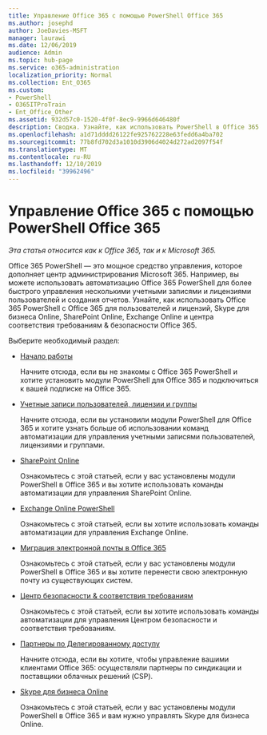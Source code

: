 ```yaml
---
title: Управление Office 365 с помощью PowerShell Office 365
ms.author: josephd
author: JoeDavies-MSFT
manager: laurawi
ms.date: 12/06/2019
audience: Admin
ms.topic: hub-page
ms.service: o365-administration
localization_priority: Normal
ms.collection: Ent_O365
ms.custom:
- PowerShell
- O365ITProTrain
- Ent_Office_Other
ms.assetid: 932d57c0-1520-4f0f-8ec9-9966d646480f
description: Сводка. Узнайте, как использовать PowerShell в Office 365 с пользователями и лицензиями Office 365, Skype для бизнеса Online, SharePoint Online, Exchange Online и Центром безопасности и соответствия требованиям Office 365.
ms.openlocfilehash: a1d71dddd26122fe925762228e63fedd6a4ba702
ms.sourcegitcommit: 77b8fd702d3a1010d3906d4024d272ad2097f54f
ms.translationtype: MT
ms.contentlocale: ru-RU
ms.lasthandoff: 12/10/2019
ms.locfileid: "39962496"
---
```

# <a name="manage-office-365-with-office-365-powershell"></a>Управление Office 365 с помощью PowerShell Office 365

*Эта статья относится как к Office 365, так и к Microsoft 365.*

Office 365 PowerShell — это мощное средство управления, которое дополняет центр администрирования Microsoft 365. Например, вы можете использовать автоматизацию Office 365 PowerShell для более быстрого управления несколькими учетными записями и лицензиями пользователей и создания отчетов. Узнайте, как использовать Office 365 PowerShell с Office 365 для пользователей и лицензий, Skype для бизнеса Online, SharePoint Online, Exchange Online и центра соответствия требованиям & безопасности Office 365.
  
Выберите необходимый раздел:
  
- [Начало работы](getting-started-with-office-365-powershell.md)

    Начните отсюда, если вы не знакомы с Office 365 PowerShell и хотите установить модули PowerShell для Office 365 и подключиться к вашей подписке на Office 365.

- [Учетные записи пользователей, лицензии и группы](manage-user-accounts-and-licenses-with-office-365-powershell.md)

    Начните отсюда, если вы установили модули PowerShell для Office 365 и хотите узнать больше об использовании команд автоматизации для управления учетными записями пользователей, лицензиями и группами.

- [SharePoint Online](https://docs.microsoft.com/office365/enterprise/powershell/manage-sharepoint-online-with-office-365-powershell)

    Ознакомьтесь с этой статьей, если у вас установлены модули PowerShell в Office 365 и вы хотите использовать команды автоматизации для управления SharePoint Online.

- [Exchange Online PowerShell](https://docs.microsoft.com/powershell/exchange/exchange-online/exchange-online-powershell)

    Ознакомьтесь с этой статьей, если вы хотите использовать команды автоматизации для управления Exchange Online.

- [Миграция электронной почты в Office 365](use-powershell-for-email-migration-to-office-365.md)

    Ознакомьтесь с этой статьей, если у вас установлены модули PowerShell в Office 365 и вы хотите перенести свою электронную почту из существующих систем.

- [Центр безопасности & соответствия требованиям](https://docs.microsoft.com/powershell/exchange/office-365-scc/office-365-scc-powershell)

    Ознакомьтесь с этой статьей, если вы хотите использовать команды автоматизации для управления Центром безопасности и соответствия требованиям.

- [Партнеры по Делегированному доступу](manage-office-365-with-windows-powershell-for-delegated-access-permissions-dap-p.md)

    Начните отсюда, если вы хотите, чтобы управление вашими клиентами Office 365: осуществляли партнеры по синдикации и поставщики облачных решений (CSP).

- [Skype для бизнеса Online](manage-skype-for-business-online-with-office-365-powershell.md)

    Ознакомьтесь с этой статьей, если у вас установлены модули PowerShell в Office 365 и вам нужно управлять Skype для бизнеса Online.
